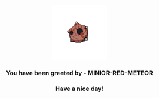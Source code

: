 <p align="center">
            <img src="https://raw.githubusercontent.com/PokeAPI/sprites/master/sprites/pokemon/774.png" width="150" height="150">
          </p>
          <h3 align="center">You have been greeted by - <b>MINIOR-RED-METEOR</b></h3>
          <h3 align="center">Have a nice day!</h3>
